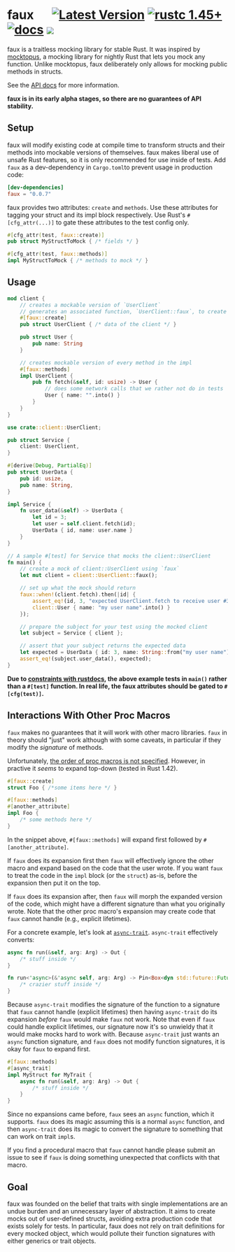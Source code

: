 # faux &emsp; [![Latest Version]][crates.io] [![rustc 1.45+]][Rust 1.45] [![docs]][api docs] ![][build]

faux is a traitless mocking library for stable Rust. It was inspired
by [mocktopus], a mocking library for nightly Rust that lets you mock
any function. Unlike mocktopus, faux deliberately only allows for
mocking public methods in structs.

See the [API docs] for more information.

**faux is in its early alpha stages, so there are no guarantees of API
stability.**

## Setup

faux will modify existing code at compile time to transform structs
and their methods into mockable versions of themselves. faux makes
liberal use of unsafe Rust features, so it is only recommended for use
inside of tests. Add `faux` as a dev-dependency in `Cargo.toml`to
prevent usage in production code:

``` toml
[dev-dependencies]
faux = "0.0.7"
```

faux provides two attributes: `create` and `methods`. Use these
attributes for tagging your struct and its impl block
respectively. Use Rust's `#[cfg_attr(...)]` to gate these attributes
to the test config only.

``` rust
#[cfg_attr(test, faux::create)]
pub struct MyStructToMock { /* fields */ }

#[cfg_attr(test, faux::methods)]
impl MyStructToMock { /* methods to mock */ }
```


## Usage

```rust
mod client {
    // creates a mockable version of `UserClient`
    // generates an associated function, `UserClient::faux`, to create a mocked instance
    #[faux::create]
    pub struct UserClient { /* data of the client */ }

    pub struct User {
        pub name: String
    }

    // creates mockable version of every method in the impl
    #[faux::methods]
    impl UserClient {
        pub fn fetch(&self, id: usize) -> User {
            // does some network calls that we rather not do in tests
            User { name: "".into() }
        }
    }
}

use crate::client::UserClient;

pub struct Service {
    client: UserClient,
}

#[derive(Debug, PartialEq)]
pub struct UserData {
    pub id: usize,
    pub name: String,
}

impl Service {
    fn user_data(&self) -> UserData {
        let id = 3;
        let user = self.client.fetch(id);
        UserData { id, name: user.name }
    }
}

// A sample #[test] for Service that mocks the client::UserClient
fn main() {
    // create a mock of client::UserClient using `faux`
    let mut client = client::UserClient::faux();

    // set up what the mock should return
    faux::when!(client.fetch).then(|id| {
        assert_eq!(id, 3, "expected UserClient.fetch to receive user #3");
        client::User { name: "my user name".into() }
    });

    // prepare the subject for your test using the mocked client
    let subject = Service { client };

    // assert that your subject returns the expected data
    let expected = UserData { id: 3, name: String::from("my user name") };
    assert_eq!(subject.user_data(), expected);
}
```

**Due to [constraints with rustdocs], the above example tests in
`main()` rather than a `#[test]` function. In real life, the faux
attributes should be gated to `#[cfg(test)]`.**

## Interactions With Other Proc Macros

`faux` makes no guarantees that it will work with other macro
libraries. `faux` in theory should "just" work although with some
caveats, in particular if they modify the *signature* of
methods.

Unfortunately, [the order of proc macros is not
specified]. However, in practive it *seems* to expand top-down (tested
in Rust 1.42).

```rust ignore
#[faux::create]
struct Foo { /*some items here */ }

#[faux::methods]
#[another_attribute]
impl Foo {
    /* some methods here */
}
```

In the snippet above, `#[faux::methods]` will expand first followed by
`#[another_attribute]`.

If `faux` does its expansion first then `faux` will effectively ignore
the other macro and expand based on the code that the user wrote. If
you want `faux` to treat the code in the `impl` block (or the
`struct`) as-is, before the expansion then put it on the top.

If `faux` does its expansion after, then `faux` will morph the
expanded version of the code, which might have a different signature
than what you originally wrote. Note that the other proc macro's
expansion may create code that `faux` cannot handle (e.g., explicit
lifetimes).

For a concrete example, let's look at
[`async-trait`](https://github.com/dtolnay/async-trait). `async-trait` effectively converts:

```rust ignore
async fn run(&self, arg: Arg) -> Out {
    /* stuff inside */
}
```

```rust ignore
fn run<'async>(&'async self, arg: Arg) -> Pin<Box<dyn std::future::Future<Output = Out> + Send + 'async>> {
    /* crazier stuff inside */
}
```

Because `async-trait` modifies the signature of the function to a
signature that `faux` cannot handle (explicit lifetimes) then having
`async-trait` do its expansion *before* `faux` would make `faux` not
work. Note that even if `faux` could handle explicit lifetimes, our
signature now it's so unwieldy that it would make mocks hard to work
with. Because `async-trait` just wants an `async` function signature,
and `faux` does not modify function signatures, it is okay for `faux`
to expand first.

```rust ignore
#[faux::methods]
#[async_trait]
impl MyStruct for MyTrait {
    async fn run(&self, arg: Arg) -> Out {
        /* stuff inside */
    }
}
```

Since no expansions came before, `faux` sees an `async` function,
which it supports. `faux` does its magic assuming this is a normal
`async` function, and then `async-trait` does its magic to convert the
signature to something that can work on trait `impl`s.

If you find a procedural macro that `faux` cannot handle please submit
an issue to see if `faux` is doing something unexpected that conflicts
with that macro.

## Goal

faux was founded on the belief that traits with single implementations
are an undue burden and an unnecessary layer of abstraction. It aims
to create mocks out of user-defined structs, avoiding extra production
code that exists solely for tests. In particular, faux does not rely
on trait definitions for every mocked object, which would pollute
their function signatures with either generics or trait objects.

[Latest Version]: https://img.shields.io/crates/v/faux.svg
[crates.io]: https://crates.io/crates/faux
[rustc 1.45+]: https://img.shields.io/badge/rustc-1.45+-blue.svg
[Rust 1.45]: https://blog.rust-lang.org/2020/07/16/Rust-1.45.0.html
[Latest Version]: https://img.shields.io/crates/v/faux.svg
[docs]: https://img.shields.io/badge/api-docs-blue.svg
[api docs]: https://docs.rs/faux/
[mocktopus]: https://github.com/CodeSandwich/Mocktopus
[build]: https://github.com/nrxus/faux/workflows/test/badge.svg
[constraints with rustdocs]: https://github.com/rust-lang/rust/issues/45599
[the order of proc macros is not specified]: https://github.com/rust-lang/reference/issues/578
